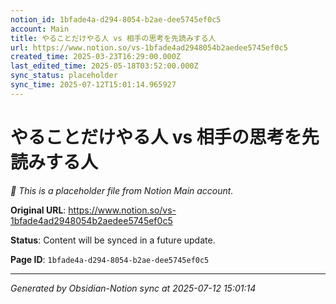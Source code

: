 ```yaml
---
notion_id: 1bfade4a-d294-8054-b2ae-dee5745ef0c5
account: Main
title: やることだけやる人 vs 相手の思考を先読みする人
url: https://www.notion.so/vs-1bfade4ad2948054b2aedee5745ef0c5
created_time: 2025-03-23T16:29:00.000Z
last_edited_time: 2025-05-18T03:52:00.000Z
sync_status: placeholder
sync_time: 2025-07-12T15:01:14.965927
---
```


# やることだけやる人 vs 相手の思考を先読みする人

*🔄 This is a placeholder file from Notion Main account.*

**Original URL**: https://www.notion.so/vs-1bfade4ad2948054b2aedee5745ef0c5

**Status**: Content will be synced in a future update.

**Page ID**: `1bfade4a-d294-8054-b2ae-dee5745ef0c5`

---

*Generated by Obsidian-Notion sync at 2025-07-12 15:01:14*

